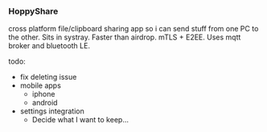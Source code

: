 ### HoppyShare

cross platform file/clipboard sharing app so i can send stuff from one PC to the other. Sits in systray. Faster than airdrop. mTLS + E2EE. Uses mqtt broker and bluetooth LE.

todo:
- fix deleting issue
- mobile apps
  - iphone
  - android
- settings integration
  - Decide what I want to keep...
